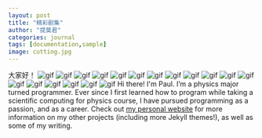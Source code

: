 ```yaml
---
layout: post
title: "精彩剧集"
author: "提莫君"
categories: journal
tags: [documentation,sample]
image: cutting.jpg
---
```

大家好！
![gif](https://cdn.jsdelivr.net/gh/saltteemo/pic@master/JOB-003.gif)
![gif](https://cdn.jsdelivr.net/gh/saltteemo/pic@master/JOB-004.gif)
![gif](https://cdn.jsdelivr.net/gh/saltteemo/pic@master/JOB-009.gif)
![gif](https://cdn.jsdelivr.net/gh/saltteemo/pic@master/JOB-010.gif)
![gif](https://cdn.jsdelivr.net/gh/saltteemo/pic@master/JOB-014-1.gif)
![gif](https://cdn.jsdelivr.net/gh/saltteemo/pic@master/JOB-014-2.gif)
![gif](https://cdn.jsdelivr.net/gh/saltteemo/pic@master/JOB-015.gif)
![gif](https://cdn.jsdelivr.net/gh/saltteemo/pic@master/JOB-016-1.gif)
![gif](https://cdn.jsdelivr.net/gh/saltteemo/pic@master/JOB-016-2.gif)
![gif](https://cdn.jsdelivr.net/gh/saltteemo/pic@master/JOB-017.gif)
![gif](https://cdn.jsdelivr.net/gh/saltteemo/pic@master/JOB-018.gif)
![gif](https://cdn.jsdelivr.net/gh/saltteemo/pic@master/JOB-021.gif)
![gif](https://cdn.jsdelivr.net/gh/saltteemo/pic@master/JOB-029.gif)
![gif](https://cdn.jsdelivr.net/gh/saltteemo/pic@master/JOB-030.gif)
![gif](https://cdn.jsdelivr.net/gh/saltteemo/pic@master/JOB-031.gif)
![gif](https://cdn.jsdelivr.net/gh/saltteemo/pic@master/JOB-032.gif)
![gif](https://cdn.jsdelivr.net/gh/saltteemo/pic@master/JOB-033.gif)
![gif](https://cdn.jsdelivr.net/gh/saltteemo/pic@master/JOB-036.gif)
Hi there! I'm Paul. I’m a physics major turned programmer. Ever since I first learned how to program while taking a scientific computing for physics course, I have pursued programming as a passion, and as a career. Check out [my personal website](https://www.lenpaul.com/) for more information on my other projects (including more Jekyll themes!), as well as some of my writing.
